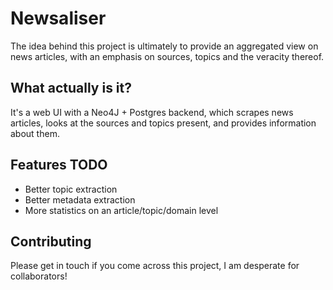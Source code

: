 # Newsaliser
The idea behind this project is ultimately to provide an aggregated view on news articles, with an emphasis on sources, topics and the veracity thereof.

## What actually is it?
It's a web UI with a Neo4J + Postgres backend, which scrapes news articles, looks at the sources and topics present, and provides information about them.

## Features TODO

- Better topic extraction
- Better metadata extraction
- More statistics on an article/topic/domain level

## Contributing
Please get in touch if you come across this project, I am desperate for collaborators!

